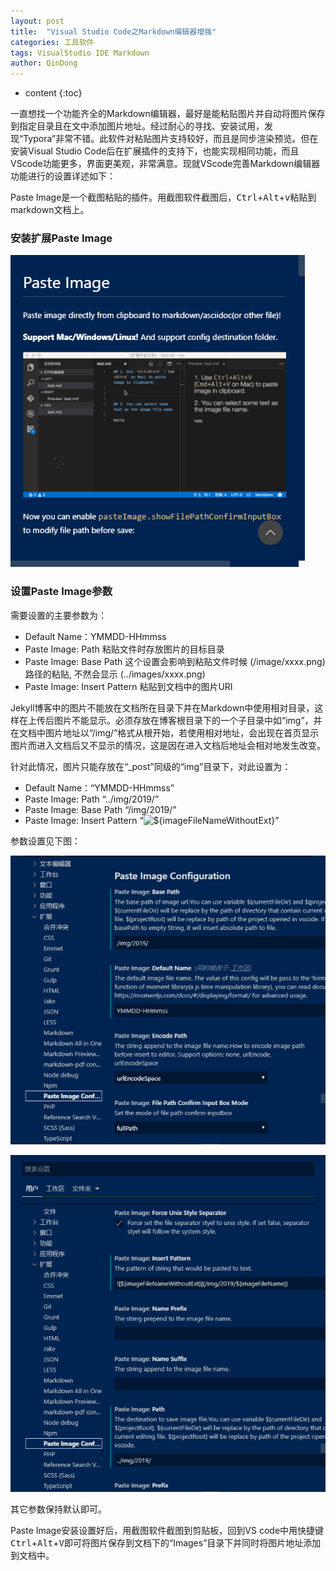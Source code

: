 ```yaml
---
layout: post
title:  "Visual Studio Code之Markdown编辑器增强"
categories: 工具软件
tags: VisualStudio IDE Markdown
author: QinDong
---
```

* content
{:toc}

一直想找一个功能齐全的Markdown编辑器，最好是能粘贴图片并自动将图片保存到指定目录且在文中添加图片地址。经过耐心的寻找、安装试用，发现“Typora”非常不错。此软件对粘贴图片支持较好，而且是同步渲染预览。但在安装Visual Studio Code后在扩展插件的支持下，也能实现相同功能，而且VScode功能更多，界面更美观，非常满意。现就VScode完善Markdown编辑器功能进行的设置详述如下：




Paste Image是一个截图粘贴的插件。用截图软件截图后，<kbd>Ctrl</kbd>+<kbd>Alt</kbd>+<kbd>v</kbd>粘贴到markdown文档上。

### 安装扩展Paste Image

![20190920-201140](/img/2019/20190920-201140.png)

### 设置Paste Image参数

需要设置的主要参数为：

- Default Name：YMMDD-HHmmss
- Paste Image: Path 粘贴文件时存放图片的目标目录
- Paste Image: Base Path 这个设置会影响到粘贴文件时候 (/image/xxxx.png) 路径的粘贴, 不然会显示 (../images/xxxx.png)
- Paste Image: Insert Pattern 粘贴到文档中的图片URI


Jekyll博客中的图片不能放在文档所在目录下并在Markdown中使用相对目录，这样在上传后图片不能显示。必须存放在博客根目录下的一个子目录中如“img”，并在文档中图片地址以“/img/”格式从根开始，若使用相对地址，会出现在首页显示图片而进入文档后又不显示的情况，这是因在进入文档后地址会相对地发生改变。

针对此情况，图片只能存放在“_post”同级的“img”目录下，对此设置为：

- Default Name：“YMMDD-HHmmss”
- Paste Image: Path “../img/2019/”
- Paste Image: Base Path “/img/2019/”
- Paste Image: Insert Pattern “![${imageFileNameWithoutExt\}](/img/2019/${imageFileName})”

参数设置见下图：

![20190920-201449](/img/2019/20190920-201449.png)

![20190920-201653](/img/2019/20190920-201653.png)

其它参数保持默认即可。

Paste Image安装设置好后，用截图软件截图到剪贴板，回到VS code中用快捷键<kbd>Ctrl</kbd>+<kbd>Alt</kbd>+<kbd>V</kbd>即可将图片保存到文档下的“Images”目录下并同时将图片地址添加到文档中。

